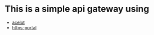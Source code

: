 # This is a simple api gateway using 
<ul>
  <li><a href="https://ocelot.readthedocs.io">acelot</a> </li>
<li><a href="https://github.com/SteveLTN/https-portal">https-portal</a></li>
  </ul>
